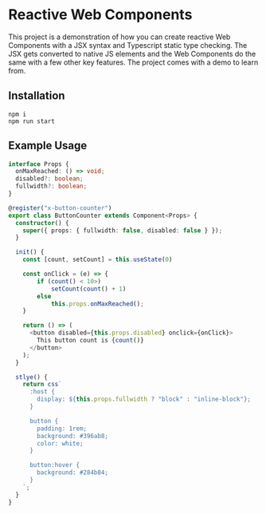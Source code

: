 # Reactive Web Components

This project is a demonstration of how you can create reactive Web Components with a JSX syntax and Typescript static type checking. The JSX gets converted to native JS elements and the Web Components do the same with a few other key features. The project comes with a demo to learn from.

## Installation

    npm i
    npm run start

## Example Usage

```typescript
interface Props {
  onMaxReached: () => void;
  disabled?: boolean;
  fullwidth?: boolean;
}

@register("x-button-counter")
export class ButtonCounter extends Component<Props> {
  constructor() {
    super({ props: { fullwidth: false, disabled: false } });
  }

  init() {
    const [count, setCount] = this.useState(0)

    const onClick = (e) => {
        if (count() < 10>)
            setCount(count() + 1)
        else
            this.props.onMaxReached();
    }

    return () => (
      <button disabled={this.props.disabled} onclick={onClick}>
        This button count is {count()}
      </button>
    );
  }

  stlye() {
    return css`
      :host {
        display: ${this.props.fullwidth ? "block" : "inline-block"};
      }

      button {
        padding: 1rem;
        background: #396ab8;
        color: white;
      }

      button:hover {
        background: #284b84;
      }
    `;
  }
}
```
